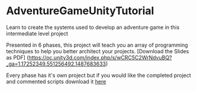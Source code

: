 # AdventureGameUnityTutorial
Learn to create the systems used to develop an adventure game in this intermediate level project


Presented in 6 phases, this project will teach you an array of programming techniques to help you better architect your projects.
[Download the Slides as PDF] (https://oc.unity3d.com/index.php/s/wCRC5C2WrNdvuBQ?_ga=1.17252349.551256492.1487683633)

Every phase has it's own project but if you would like the completed project and commented scripts
download it [here](https://www.assetstore.unity3d.com/en/?_ga=1.53933804.551256492.1487683633#!/content/76216)

